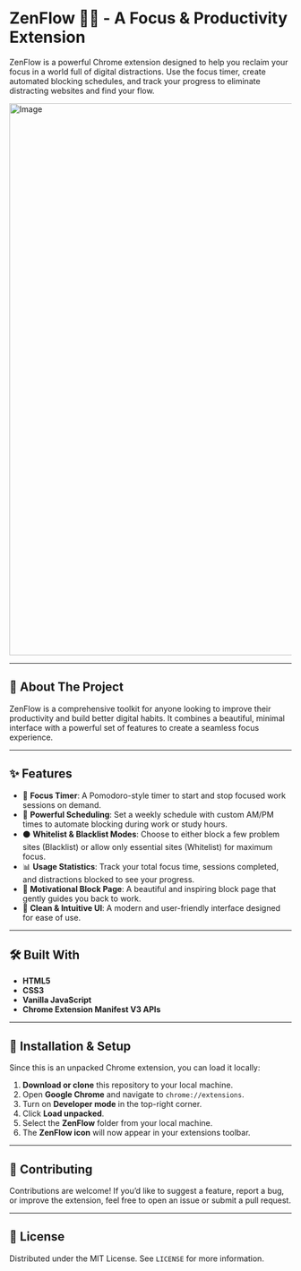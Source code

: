 # ZenFlow 🧘‍♂️ - A Focus & Productivity Extension

ZenFlow is a powerful Chrome extension designed to help you reclaim your focus in a world full of digital distractions. Use the focus timer, create automated blocking schedules, and track your progress to eliminate distracting websites and find your flow.

<img width="1913" height="986" alt="Image" src="https://github.com/user-attachments/assets/a5d8b6be-ef43-47f0-be11-3923bc720b0e" />

---

## 📖 About The Project

ZenFlow is a comprehensive toolkit for anyone looking to improve their productivity and build better digital habits. It combines a beautiful, minimal interface with a powerful set of features to create a seamless focus experience.

---

## ✨ Features

- 🎯 **Focus Timer**: A Pomodoro-style timer to start and stop focused work sessions on demand.  
- 📅 **Powerful Scheduling**: Set a weekly schedule with custom AM/PM times to automate blocking during work or study hours.  
- ⚫ **Whitelist & Blacklist Modes**: Choose to either block a few problem sites (Blacklist) or allow only essential sites (Whitelist) for maximum focus.  
- 📊 **Usage Statistics**: Track your total focus time, sessions completed, and distractions blocked to see your progress.  
- 🌱 **Motivational Block Page**: A beautiful and inspiring block page that gently guides you back to work.  
- 🧩 **Clean & Intuitive UI**: A modern and user-friendly interface designed for ease of use.  

---

## 🛠️ Built With

- **HTML5**  
- **CSS3**  
- **Vanilla JavaScript**  
- **Chrome Extension Manifest V3 APIs**

---

## 🚀 Installation & Setup

Since this is an unpacked Chrome extension, you can load it locally:

1. **Download or clone** this repository to your local machine.  
2. Open **Google Chrome** and navigate to `chrome://extensions`.  
3. Turn on **Developer mode** in the top-right corner.  
4. Click **Load unpacked**.  
5. Select the **ZenFlow** folder from your local machine.  
6. The **ZenFlow icon** will now appear in your extensions toolbar.  

---

## 🌟 Contributing

Contributions are welcome! If you’d like to suggest a feature, report a bug, or improve the extension, feel free to open an issue or submit a pull request.

---

## 📜 License

Distributed under the MIT License. See `LICENSE` for more information.
